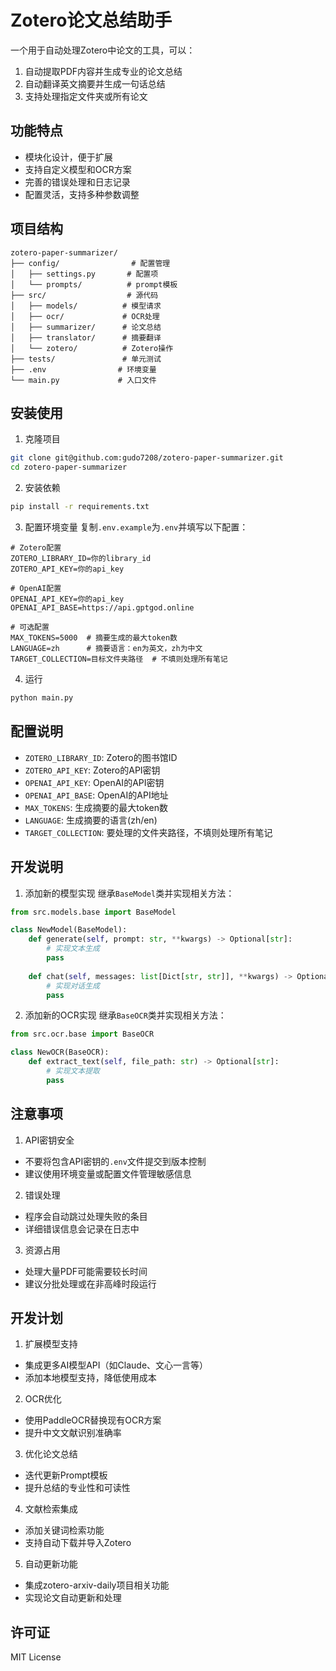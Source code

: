# Zotero论文总结助手

一个用于自动处理Zotero中论文的工具，可以：
1. 自动提取PDF内容并生成专业的论文总结
2. 自动翻译英文摘要并生成一句话总结
3. 支持处理指定文件夹或所有论文

## 功能特点

- 模块化设计，便于扩展
- 支持自定义模型和OCR方案
- 完善的错误处理和日志记录
- 配置灵活，支持多种参数调整

## 项目结构

```
zotero-paper-summarizer/
├── config/                # 配置管理
│   ├── settings.py       # 配置项
│   └── prompts/          # prompt模板
├── src/                  # 源代码
│   ├── models/          # 模型请求
│   ├── ocr/             # OCR处理
│   ├── summarizer/      # 论文总结
│   ├── translator/      # 摘要翻译
│   └── zotero/          # Zotero操作
├── tests/               # 单元测试
├── .env                # 环境变量
└── main.py             # 入口文件
```

## 安装使用

1. 克隆项目
```bash
git clone git@github.com:gudo7208/zotero-paper-summarizer.git
cd zotero-paper-summarizer
```

2. 安装依赖
```bash
pip install -r requirements.txt
```

3. 配置环境变量
复制`.env.example`为`.env`并填写以下配置：
```
# Zotero配置
ZOTERO_LIBRARY_ID=你的library_id
ZOTERO_API_KEY=你的api_key

# OpenAI配置
OPENAI_API_KEY=你的api_key
OPENAI_API_BASE=https://api.gptgod.online

# 可选配置
MAX_TOKENS=5000  # 摘要生成的最大token数
LANGUAGE=zh      # 摘要语言：en为英文，zh为中文 
TARGET_COLLECTION=目标文件夹路径  # 不填则处理所有笔记
```

4. 运行
```bash
python main.py
```

## 配置说明

- `ZOTERO_LIBRARY_ID`: Zotero的图书馆ID
- `ZOTERO_API_KEY`: Zotero的API密钥
- `OPENAI_API_KEY`: OpenAI的API密钥
- `OPENAI_API_BASE`: OpenAI的API地址
- `MAX_TOKENS`: 生成摘要的最大token数
- `LANGUAGE`: 生成摘要的语言(zh/en)
- `TARGET_COLLECTION`: 要处理的文件夹路径，不填则处理所有笔记

## 开发说明

1. 添加新的模型实现
继承`BaseModel`类并实现相关方法：
```python
from src.models.base import BaseModel

class NewModel(BaseModel):
    def generate(self, prompt: str, **kwargs) -> Optional[str]:
        # 实现文本生成
        pass
        
    def chat(self, messages: list[Dict[str, str]], **kwargs) -> Optional[str]:
        # 实现对话生成
        pass
```

2. 添加新的OCR实现
继承`BaseOCR`类并实现相关方法：
```python
from src.ocr.base import BaseOCR

class NewOCR(BaseOCR):
    def extract_text(self, file_path: str) -> Optional[str]:
        # 实现文本提取
        pass
```

## 注意事项

1. API密钥安全
- 不要将包含API密钥的`.env`文件提交到版本控制
- 建议使用环境变量或配置文件管理敏感信息

2. 错误处理
- 程序会自动跳过处理失败的条目
- 详细错误信息会记录在日志中

3. 资源占用
- 处理大量PDF可能需要较长时间
- 建议分批处理或在非高峰时段运行

## 开发计划

1. 扩展模型支持
- 集成更多AI模型API（如Claude、文心一言等）
- 添加本地模型支持，降低使用成本

2. OCR优化
- 使用PaddleOCR替换现有OCR方案
- 提升中文文献识别准确率

3. 优化论文总结
- 迭代更新Prompt模板
- 提升总结的专业性和可读性

4. 文献检索集成
- 添加关键词检索功能
- 支持自动下载并导入Zotero

5. 自动更新功能
- 集成zotero-arxiv-daily项目相关功能
- 实现论文自动更新和处理

## 许可证

MIT License
